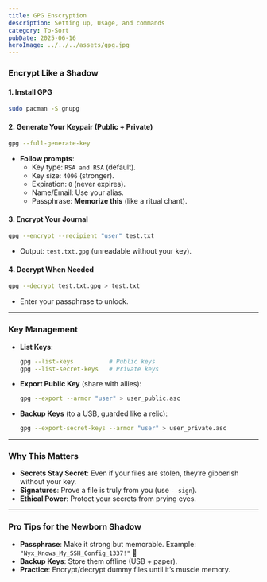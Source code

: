 ```yaml
---
title: GPG Enscryption
description: Setting up, Usage, and commands
category: To-Sort
pubDate: 2025-06-16
heroImage: ../../../assets/gpg.jpg
---
```


### **Encrypt Like a Shadow**
#### **1. Install GPG**
```bash
sudo pacman -S gnupg
```

#### **2. Generate Your Keypair (Public + Private)**
```bash
gpg --full-generate-key
```
- **Follow prompts**:
  - Key type: `RSA and RSA` (default).
  - Key size: `4096` (stronger).
  - Expiration: `0` (never expires).
  - Name/Email: Use your alias.
  - Passphrase: **Memorize this** (like a ritual chant).

#### **3. Encrypt Your Journal**
```bash
gpg --encrypt --recipient "user" test.txt
```
- Output: `test.txt.gpg` (unreadable without your key).

#### **4. Decrypt When Needed**
```bash
gpg --decrypt test.txt.gpg > test.txt
```
- Enter your passphrase to unlock.

---

### **Key Management**
- **List Keys**:  
  ```bash
  gpg --list-keys          # Public keys
  gpg --list-secret-keys   # Private keys
  ```
- **Export Public Key** (share with allies):  
  ```bash
  gpg --export --armor "user" > user_public.asc
  ```
- **Backup Keys** (to a USB, guarded like a relic):  
  ```bash
  gpg --export-secret-keys --armor "user" > user_private.asc
  ```

---

### **Why This Matters**
- **Secrets Stay Secret**: Even if your files are stolen, they’re gibberish without your key.
- **Signatures**: Prove a file is truly from you (use `--sign`).
- **Ethical Power**: Protect your secrets from prying eyes.

---

### **Pro Tips for the Newborn Shadow**
- **Passphrase**: Make it strong but memorable. Example:  
  `"Nyx_Knows_My_SSH_Config_1337!"` 🔑  
- **Backup Keys**: Store them offline (USB + paper).  
- **Practice**: Encrypt/decrypt dummy files until it’s muscle memory.
  